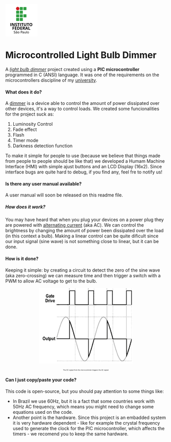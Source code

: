 <img alt="IFSP SPO LOGO" src="./images/small-logo-w100-h100.png">

# Microcontrolled Light Bulb Dimmer

A [*light bulb dimmer*](https://en.wikipedia.org/wiki/Dimmer) project created using a __PIC microcontroller__ programmed in C (ANSI) language. It was one of the  requirements on the microcontrollers discipline of my [university](https://spo.ifsp.edu.br/).


#### What does it do? ####
<p>A <a href="https://en.wikipedia.org/wiki/Dimmer">dimmer</a> is a device able to control the amount of power dissipated over other devices, it's a way to control loads. We created some funcionalities for the project suck as:</p>

1. Luminosity Control
0. Fade effect
0. Flash
0. Timer mode
0. Darkness detection function

<p>To make it simple for people to use (because we believe that things made from people to people should be like that) we developed a Humam Machine Interface (HMI) with simple ajust buttons and an LCD Display (16x2). Since interface bugs are quite hard to debug, if you find any, feel fre to notify us!<p>
  
#### Is there any user manual available? ####
<p>A user manual will soon be released on this readme file.</p>

##### How does it work? ####
<p>You may have heard that when you plug your devices on a power plug they are powered with <a href="https://en.wikipedia.org/wiki/Alternating_current" target="_blank">alternating current</a> (aka AC). We can control the brightness by changing the amount of power been dissipated over the load (in this context a bulb). Making a linear control can be quite dificult since our input signal (sine wave) is not something close to linear, but it can be done.</p>

#### How is it done? ####
<p>Keeping it simple: by creating a circuit to detect the zero of the sine wave (aka zero-crossing) we can measure time and then trigger a switch with a PWM to allow AC voltage to get to the bulb.</p>

<p align="center">
  <img src="./images/controlling-sine-wave.gif">
  <p align="center" style="font-size: 5px;">The DC signal from the microcontroler triggers the AC signal</p>
</p>

#### Can I just copy/paste your code? ####

<p>This code is open-source, but you should pay attention to some things like:</p>
<ul>
  <li>In Brazil we use 60Hz, but it is a fact that some countries work with 50Hz AC frequency, which means you might need to change some equations used on the code.</li>
  <li>Another point is the hardware. Since this project is an embadded system it is very hardware dependent - like for example the crystal frequency used to generate the clock for the PIC microcontroller, which affects the timers - we recomend you to keep the same hardware.</li>
</u>
